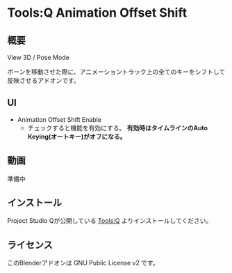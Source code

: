 # Tools:Q Animation Offset Shift

## 概要

View 3D / Pose Mode

ボーンを移動させた際に、アニメーショントラック上の全てのキーをシフトして反映させるアドオンです。

## UI

- Animation Offset Shift Enable
  - チェックすると機能を有効にする。 **有効時はタイムラインのAuto Keying(オートキー)がオフになる。**

## 動画

準備中

## インストール

Project Studio Qが公開している [Tools:Q](https://github.com/Project-StudioQ/tools_q) よりインストールしてください。

## ライセンス

このBlenderアドオンは GNU Public License v2 です。
